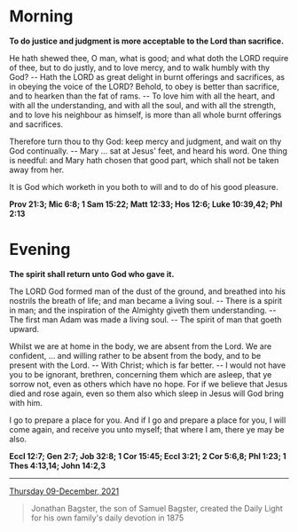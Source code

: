# Morning

**To do justice and judgment is more acceptable to the Lord than sacrifice.**
 
He hath shewed thee, O man, what is good; and what doth the LORD require of thee, but to do justly, and to love mercy, and to walk humbly with thy God? -- Hath the LORD as great delight in burnt offerings and sacrifices, as in obeying the voice of the LORD? Behold, to obey is better than sacrifice, and to hearken than the fat of rams. -- To love him with all the heart, and with all the understanding, and with all the soul, and with all the strength, and to love his neighbour as himself, is more than all whole burnt offerings and sacrifices.
 
Therefore turn thou to thy God: keep mercy and judgment, and wait on thy God continually. -- Mary ... sat at Jesus' feet, and heard his word. One thing is needful: and Mary hath chosen that good part, which shall not be taken away from her.
 
It is God which worketh in you both to will and to do of his good pleasure.  

**Prov 21:3; Mic 6:8; 1 Sam 15:22; Matt 12:33; Hos 12:6; Luke 10:39,42; Phl 2:13**

# Evening

**The spirit shall return unto God who gave it.**
 
The LORD God formed man of the dust of the ground, and breathed into his nostrils the breath of life; and man became a living soul. -- There is a spirit in man; and the inspiration of the Almighty giveth them understanding. -- The first man Adam was made a living soul. -- The spirit of man that goeth upward.
 
Whilst we are at home in the body, we are absent from the Lord. We are confident, ... and willing rather to be absent from the body, and to be present with the Lord. -- With Christ; which is far better. -- I would not have you to be ignorant, brethren, concerning them which are asleep, that ye sorrow not, even as others which have no hope. For if we believe that Jesus died and rose again, even so them also which sleep in Jesus will God bring with him.
 
I go to prepare a place for you. And if I go and prepare a place for you, I will come again, and receive you unto myself; that where I am, there ye may be also.  

**Eccl 12:7; Gen 2:7; Job 32:8; 1 Cor 15:45; Eccl 3:21; 2 Cor 5:6,8; Phl 1:23; 1 Thes 4:13,14; John 14:2,3**

---

[Thursday 09-December, 2021](https://t.me/s/daily_light)

> Jonathan Bagster, the son of Samuel Bagster, created the Daily Light for his own family's daily devotion in 1875


